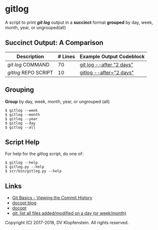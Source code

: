 # gitlog
A script to print **_git log_** output in a **succinct** format **grouped** by day, week, month, year, or ungrouped(all)    

## Succinct Output: A Comparison

| Description           | # Lines | Example Output Codeblock
|-----------------------|---------|-------------------------
| _git log_ COMMAND     |      70 | [git log --after "2 days"](doc/md/README_example_succint_cmdline.md)
| _gitlog_ REPO SCRIPT  |      10 | [gitlog --after="2 days"](doc/md/README_example_succint_script.md)

## Grouping
**Group** by day, week, month, year, or ungrouped (all)     
```
$ gitlog --week
$ gitlog --month
$ gitlog --year
$ gitlog --day
$ gitlog --all
```

## Script Help

For help for the gitlog script, do one of:
```
$ gitlog --help
$ gitlog.py --help
$ scr/bin/gitlog.py --help
```

## Links

- [Git Basics - Viewing the Commit History](https://git-scm.com/book/en/v1/Git-Basics-Viewing-the-Commit-History)
- [docopt blog](https://www.robjwells.com/2015/06/you-should-be-using-docopt)
- [docopt](https://github.com/docopt/docopt)
- [git: list all files added/modified on a day (or week/month)](
   https://stackoverflow.com/questions/8016645/git-list-all-files-added-modified-on-a-day-or-week-month)

Copyright (C) 2017-2018, DV Klopfenstein. All rights reserved.
